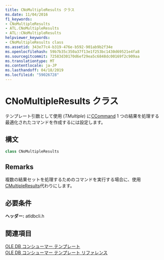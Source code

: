 ```yaml
---
title: CNoMultipleResults クラス
ms.date: 11/04/2016
f1_keywords:
- CNoMultipleResults
- ATL.CNoMultipleResults
- ATL::CNoMultipleResults
helpviewer_keywords:
- CNoMultipleResults class
ms.assetid: 343e77c4-b319-476e-b592-901ab9b2f34e
ms.openlocfilehash: 59b7b35c350a37f13e1f253bc1430d69521e4fa8
ms.sourcegitcommit: 72583d30170d6ef29ea5c6848dc00169f2c909aa
ms.translationtype: MT
ms.contentlocale: ja-JP
ms.lasthandoff: 04/18/2019
ms.locfileid: "59026728"
---
```

# <a name="cnomultipleresults-class"></a>CNoMultipleResults クラス

テンプレート引数として使用 (*TMultiple*) に[CCommand](../../data/oledb/ccommand-class.md) 1 つの結果を処理する最適化されたコマンドを作成するには設定します。

## <a name="syntax"></a>構文

```cpp
class CNoMultipleResults
```

## <a name="remarks"></a>Remarks

複数の結果セットを処理するためのコマンドを実行する場合に、使用[CMultipleResults](../../data/oledb/cmultipleresults-class.md)代わりにします。

## <a name="requirements"></a>必要条件

**ヘッダー:** atldbcli.h

## <a name="see-also"></a>関連項目

[OLE DB コンシューマー テンプレート](../../data/oledb/ole-db-consumer-templates-cpp.md)<br/>
[OLE DB コンシューマー テンプレート リファレンス](../../data/oledb/ole-db-consumer-templates-reference.md)